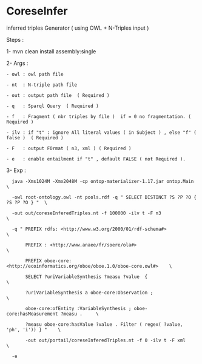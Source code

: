

# CoreseInfer

inferred triples Generator ( using OWL + N-Triples input )

Steps : 

 1- mvn clean install assembly:single
 
 2- Args :
 
    - owl : owl path file
    
    - nt  : N-triple path file 
    
    - out : output path file  ( Required )
    
    - q   : Sparql Query  ( Required )
    
    - f   : Fragment ( nbr triples by file )  if = 0 no fragmentation. ( Required )
    
    - ilv : if "t" : ignore All literal values ( in Subject ) , else "f" ( false )  ( Required )
    
    - F   : output FOrmat ( n3, xml ) ( Required )
    
    - e   : enable entailment if "t" , default FALSE ( not Required ).
    
  3- Exp :
  
      java -Xms1024M -Xmx2048M -cp ontop-materializer-1.17.jar ontop.Main                \
      
      -owl root-ontology.owl -nt pools.rdf -q " SELECT DISTINCT ?S ?P ?O { ?S ?P ?O } "  \ 
      
      -out out/coreseInferedTriples.nt -f 100000 -ilv t -F n3                            \
      
      -q " PREFIX rdfs: <http://www.w3.org/2000/01/rdf-schema#>                          \ 
      
           PREFIX : <http://www.anaee/fr/soere/ola#>                                     \ 
           
           PREFIX oboe-core: <http://ecoinformatics.org/oboe/oboe.1.0/oboe-core.owl#>    \ 
           
           SELECT ?uriVariableSynthesis ?measu ?value  {                                 \ 
           
           ?uriVariableSynthesis a oboe-core:Observation ;                               \  
           
           oboe-core:ofEntity :VariableSynthesis ; oboe-core:hasMeasurement ?measu .     \ 
           
           ?measu oboe-core:hasValue ?value . Filter ( regex( ?value, 'ph', 'i')) } "    \
           
           -out out/portail/coreseInferedTriples.nt -f 0 -ilv t -F xml                   \
           
      -e
     
